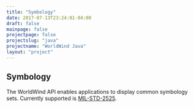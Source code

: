 ```yaml
---
title: "Symbology"
date: 2017-07-13T23:24:01-04:00
draft: false
mainpage: false
projectpage: false
projectslug: "java"
projectname: "WorldWind Java"
layout: "project"
---
```


## Symbology

The WorldWind API enables applications to display common symbology sets. Currently supported is [MIL-STD-2525](http://worldwind.arc.nasa.gov/milstd2525c/Mil-STD-2525C.pdf).
